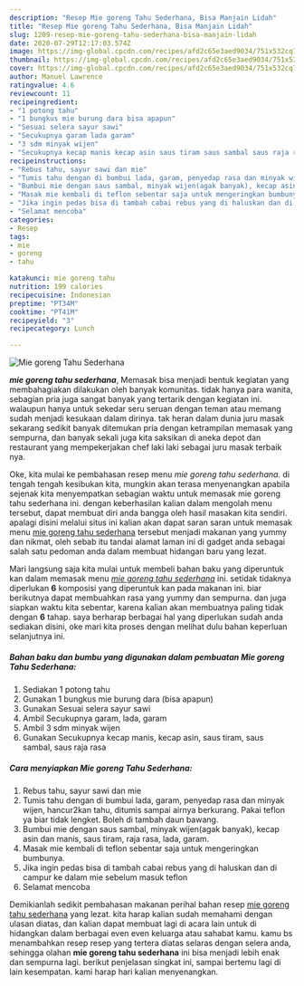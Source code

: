 ```yaml
---
description: "Resep Mie goreng Tahu Sederhana, Bisa Manjain Lidah"
title: "Resep Mie goreng Tahu Sederhana, Bisa Manjain Lidah"
slug: 1209-resep-mie-goreng-tahu-sederhana-bisa-manjain-lidah
date: 2020-07-29T12:17:03.574Z
image: https://img-global.cpcdn.com/recipes/afd2c65e3aed9034/751x532cq70/mie-goreng-tahu-sederhana-foto-resep-utama.jpg
thumbnail: https://img-global.cpcdn.com/recipes/afd2c65e3aed9034/751x532cq70/mie-goreng-tahu-sederhana-foto-resep-utama.jpg
cover: https://img-global.cpcdn.com/recipes/afd2c65e3aed9034/751x532cq70/mie-goreng-tahu-sederhana-foto-resep-utama.jpg
author: Manuel Lawrence
ratingvalue: 4.6
reviewcount: 11
recipeingredient:
- "1 potong tahu"
- "1 bungkus mie burung dara bisa apapun"
- "Sesuai selera sayur sawi"
- "Secukupnya garam lada garam"
- "3 sdm minyak wijen"
- "Secukupnya kecap manis kecap asin saus tiram saus sambal saus raja rasa"
recipeinstructions:
- "Rebus tahu, sayur sawi dan mie"
- "Tumis tahu dengan di bumbui lada, garam, penyedap rasa dan minyak wijen, hancur2kan tahu, ditumis sampai airnya berkurang. Pakai teflon ya biar tidak lengket. Boleh di tambah daun bawang."
- "Bumbui mie dengan saus sambal, minyak wijen(agak banyak), kecap asin dan manis, saus tiram, raja rasa, lada, garam."
- "Masak mie kembali di teflon sebentar saja untuk mengeringkan bumbunya."
- "Jika ingin pedas bisa di tambah cabai rebus yang di haluskan dan di campur ke dalam mie sebelum masuk teflon"
- "Selamat mencoba"
categories:
- Resep
tags:
- mie
- goreng
- tahu

katakunci: mie goreng tahu 
nutrition: 199 calories
recipecuisine: Indonesian
preptime: "PT34M"
cooktime: "PT41M"
recipeyield: "3"
recipecategory: Lunch

---
```



![Mie goreng Tahu Sederhana](https://img-global.cpcdn.com/recipes/afd2c65e3aed9034/751x532cq70/mie-goreng-tahu-sederhana-foto-resep-utama.jpg)

<b><i>mie goreng tahu sederhana</i></b>, Memasak bisa menjadi bentuk kegiatan yang membahagiakan dilakukan oleh banyak komunitas. tidak hanya para wanita, sebagian pria juga sangat banyak yang tertarik dengan kegiatan ini. walaupun hanya untuk sekedar seru seruan dengan teman atau memang sudah menjadi kesukaan dalam dirinya. tak heran dalam dunia juru masak sekarang sedikit banyak ditemukan pria dengan ketrampilan memasak yang sempurna, dan banyak sekali juga kita saksikan di aneka depot dan restaurant yang mempekerjakan chef laki laki sebagai juru masak terbaik nya.

Oke, kita mulai ke pembahasan resep menu <i>mie goreng tahu sederhana</i>. di tengah tengah kesibukan kita, mungkin akan terasa menyenangkan apabila sejenak kita menyempatkan sebagian waktu untuk memasak mie goreng tahu sederhana ini. dengan keberhasilan kalian dalam mengolah menu tersebut, dapat membuat diri anda bangga oleh hasil masakan kita sendiri. apalagi disini melalui situs ini kalian akan dapat saran saran untuk memasak menu <u>mie goreng tahu sederhana</u> tersebut menjadi makanan yang yummy dan nikmat, oleh sebab itu tandai alamat laman ini di gadget anda sebagai salah satu pedoman anda dalam membuat hidangan baru yang lezat.




Mari langsung saja kita mulai untuk membeli bahan baku yang diperuntuk kan dalam memasak menu <u><i>mie goreng tahu sederhana</i></u> ini. setidak tidaknya diperlukan <b>6</b> komposisi yang diperuntuk kan pada makanan ini. biar berikutnya dapat membuahkan rasa yang yummy dan sempurna. dan juga siapkan waktu kita sebentar, karena kalian akan membuatnya paling tidak dengan <b>6</b> tahap. saya berharap berbagai hal yang diperlukan sudah anda sediakan disini, oke mari kita proses dengan melihat dulu bahan keperluan selanjutnya ini.

<!--inarticleads1-->

##### Bahan baku dan bumbu yang digunakan dalam pembuatan Mie goreng Tahu Sederhana:

1. Sediakan 1 potong tahu
1. Gunakan 1 bungkus mie burung dara (bisa apapun)
1. Gunakan Sesuai selera sayur sawi
1. Ambil Secukupnya garam, lada, garam
1. Ambil 3 sdm minyak wijen
1. Gunakan Secukupnya kecap manis, kecap asin, saus tiram, saus sambal, saus raja rasa




<!--inarticleads2-->

##### Cara menyiapkan Mie goreng Tahu Sederhana:

1. Rebus tahu, sayur sawi dan mie
1. Tumis tahu dengan di bumbui lada, garam, penyedap rasa dan minyak wijen, hancur2kan tahu, ditumis sampai airnya berkurang. Pakai teflon ya biar tidak lengket. Boleh di tambah daun bawang.
1. Bumbui mie dengan saus sambal, minyak wijen(agak banyak), kecap asin dan manis, saus tiram, raja rasa, lada, garam.
1. Masak mie kembali di teflon sebentar saja untuk mengeringkan bumbunya.
1. Jika ingin pedas bisa di tambah cabai rebus yang di haluskan dan di campur ke dalam mie sebelum masuk teflon
1. Selamat mencoba




Demikianlah sedikit pembahasan makanan perihal bahan resep <u>mie goreng tahu sederhana</u> yang lezat. kita harap kalian sudah memahami dengan ulasan diatas, dan kalian dapat membuat lagi di acara lain untuk di hidangkan dalam berbagai even even keluarga atau sahabat kamu. kamu bs menambahkan resep resep yang tertera diatas selaras dengan selera anda, sehingga olahan <b>mie goreng tahu sederhana</b> ini bisa menjadi lebih enak dan sempurna lagi. berikut penjelasan singkat ini, sampai bertemu lagi di lain kesempatan. kami harap hari kalian menyenangkan.
